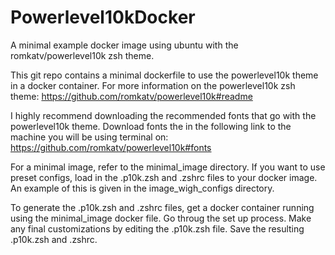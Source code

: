 # Powerlevel10kDocker
A minimal example docker image using ubuntu with the romkatv/powerlevel10k zsh theme.

This git repo contains a minimal dockerfile to use the powerlevel10k theme in a docker container. For more information on the powerlevel10k zsh theme: https://github.com/romkatv/powerlevel10k#readme

I highly recommend downloading the recommended fonts that go with the powerlevel10k theme. Download fonts the in the following link to the machine you will be using terminal on: https://github.com/romkatv/powerlevel10k#fonts

For a minimal image, refer to the minimal_image directory. If you want to use preset configs, load in the .p10k.zsh and .zshrc files to your docker image. An example of this is given in the image_wigh_configs directory.

To generate the .p10k.zsh and .zshrc files, get a docker container running using the minimal_image docker file. Go throug the set up process. Make any final customizations by editing the .p10k.zsh file. Save the resulting .p10k.zsh and .zshrc.
